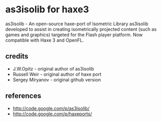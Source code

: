 # as3isolib for haxe3

as3isolib - An open-source haxe-port of Isometric Library as3isolib developed to assist 
in creating isometrically projected content (such as games and graphics) 
targeted for the Flash player platform. Now compatible with Haxe 3 and OpenFL.

## credits

* J.W.Opitz - original author of as3isolib
* Russell Weir - original author of haxe port
* Sergey Miryanov - original github version

## references

* http://code.google.com/p/as3isolib/
* http://code.google.com/p/haxeports/

